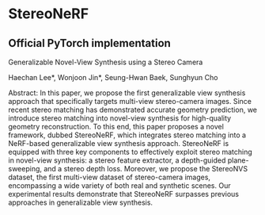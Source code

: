 # StereoNeRF
## Official PyTorch implementation</sub>

Generalizable Novel-View Synthesis using a Stereo Camera

Haechan Lee*, Wonjoon Jin*, Seung-Hwan Baek, Sunghyun Cho

Abstract: In this paper, we propose the first generalizable view synthesis approach that specifically targets multi-view stereo-camera images. Since recent stereo matching has demonstrated accurate geometry prediction, we introduce stereo matching into novel-view synthesis for high-quality geometry reconstruction. To this end, this paper proposes a novel framework, dubbed StereoNeRF, which integrates stereo matching into a NeRF-based generalizable view synthesis approach. StereoNeRF is equipped with three key components to effectively exploit stereo matching in novel-view synthesis: a stereo feature extractor, a depth-guided plane-sweeping, and a stereo depth loss. Moreover, we propose the StereoNVS dataset, the first multi-view dataset of stereo-camera images, encompassing a wide variety of both real and synthetic scenes. Our experimental results demonstrate that StereoNeRF surpasses previous approaches in generalizable view synthesis.
